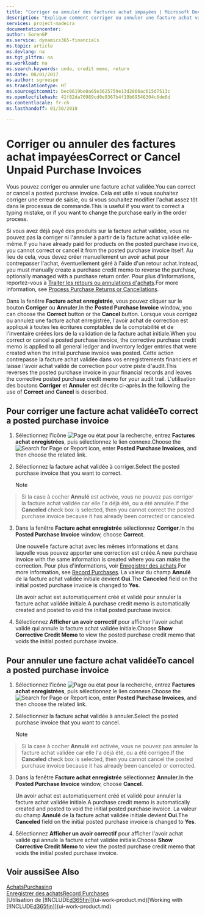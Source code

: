 ```yaml
---
title: "Corriger ou annuler des factures achat impayées | Microsoft Docs"
description: "Explique comment corriger ou annuler une facture achat validée et créer automatiquement un avoir achat."
services: project-madeira
documentationcenter: 
author: SorenGP
ms.service: dynamics365-financials
ms.topic: article
ms.devlang: na
ms.tgt_pltfrm: na
ms.workload: na
ms.search.keywords: undo, credit memo, return
ms.date: 08/01/2017
ms.author: sgroespe
ms.translationtype: HT
ms.sourcegitcommit: bec0619be0a65e3625759e13d2866ac615d7513c
ms.openlocfilehash: 41f82da76989cd0e9367b4f19b69546304c6de6d
ms.contentlocale: fr-ch
ms.lasthandoff: 01/30/2018

---
```

# <a name="correct-or-cancel-unpaid-purchase-invoices"></a><span data-ttu-id="88e63-103">Corriger ou annuler des factures achat impayées</span><span class="sxs-lookup"><span data-stu-id="88e63-103">Correct or Cancel Unpaid Purchase Invoices</span></span>
<span data-ttu-id="88e63-104">Vous pouvez corriger ou annuler une facture achat validée.</span><span class="sxs-lookup"><span data-stu-id="88e63-104">You can correct or cancel a posted purchase invoice.</span></span> <span data-ttu-id="88e63-105">Cela est utile si vous souhaitez corriger une erreur de saisie, ou si vous souhaitez modifier l'achat assez tôt dans le processus de commande.</span><span class="sxs-lookup"><span data-stu-id="88e63-105">This is useful if you want to correct a typing mistake, or if you want to change the purchase early in the order process.</span></span>

<span data-ttu-id="88e63-106">Si vous avez déjà payé des produits sur la facture achat validée, vous ne pouvez pas la corriger ni l'annuler à partir de la facture achat validée elle-même.</span><span class="sxs-lookup"><span data-stu-id="88e63-106">If you have already paid for products on the posted purchase invoice, you cannot correct or cancel it from the posted purchase invoice itself.</span></span> <span data-ttu-id="88e63-107">Au lieu de cela, vous devez créer manuellement un avoir achat pour contrepasser l'achat, éventuellement géré à l'aide d'un retour achat.</span><span class="sxs-lookup"><span data-stu-id="88e63-107">Instead, you must manually create a purchase credit memo to reverse the purchase, optionally managed with a purchase return order.</span></span> <span data-ttu-id="88e63-108">Pour plus d'informations, reportez-vous à [Traiter les retours ou annulations d'achats](purchasing-how-process-purchase-returns-cancellations.md).</span><span class="sxs-lookup"><span data-stu-id="88e63-108">For more information, see [Process Purchase Returns or Cancellations](purchasing-how-process-purchase-returns-cancellations.md).</span></span>

<span data-ttu-id="88e63-109">Dans la fenêtre **Facture achat enregistrée**, vous pouvez cliquer sur le bouton **Corriger** ou **Annuler**.</span><span class="sxs-lookup"><span data-stu-id="88e63-109">In the **Posted Purchase Invoice** window, you can choose the **Correct** button or the **Cancel** button.</span></span> <span data-ttu-id="88e63-110">Lorsque vous corrigez ou annulez une facture achat enregistrée, l'avoir achat de correction est appliqué à toutes les écritures comptables de la comptabilité et de l'inventaire créées lors de la validation de la facture achat initiale.</span><span class="sxs-lookup"><span data-stu-id="88e63-110">When you correct or cancel a posted purchase invoice, the corrective purchase credit memo is applied to all general ledger and inventory ledger entries that were created when the initial purchase invoice was posted.</span></span> <span data-ttu-id="88e63-111">Cette action contrepasse la facture achat validée dans vos enregistrements financiers et laisse l'avoir achat validé de correction pour votre piste d'audit.</span><span class="sxs-lookup"><span data-stu-id="88e63-111">This reverses the posted purchase invoice in your financial records and leaves the corrective posted purchase credit memo for your audit trail.</span></span> <span data-ttu-id="88e63-112">L'utilisation des boutons **Corriger** et **Annuler** est décrite ci-après.</span><span class="sxs-lookup"><span data-stu-id="88e63-112">In the following the use of **Correct** and **Cancel** is described.</span></span>

## <a name="to-correct-a-posted-purchase-invoice"></a><span data-ttu-id="88e63-113">Pour corriger une facture achat validée</span><span class="sxs-lookup"><span data-stu-id="88e63-113">To correct a posted purchase invoice</span></span>
1. <span data-ttu-id="88e63-114">Sélectionnez l'icône ![Page ou état pour la recherche](media/ui-search/search_small.png "Page ou état pour la recherche"), entrez **Factures achat enregistrées**, puis sélectionnez le lien connexe.</span><span class="sxs-lookup"><span data-stu-id="88e63-114">Choose the ![Search for Page or Report](media/ui-search/search_small.png "Search for Page or Report icon") icon, enter **Posted Purchase Invoices**, and then choose the related link.</span></span>  
2. <span data-ttu-id="88e63-115">Sélectionnez la facture achat validée à corriger.</span><span class="sxs-lookup"><span data-stu-id="88e63-115">Select the posted purchase invoice that you want to correct.</span></span>  

    > [!NOTE]  
>   <span data-ttu-id="88e63-116">Si la case à cocher **Annulé** est activée, vous ne pouvez pas corriger la facture achat validée car elle l'a déjà été, ou a été annulée.</span><span class="sxs-lookup"><span data-stu-id="88e63-116">If the **Canceled** check box is selected, then you cannot correct the posted purchase invoice because it has already been corrected or canceled.</span></span>
3. <span data-ttu-id="88e63-117">Dans la fenêtre **Facture achat enregistrée** sélectionnez **Corriger**.</span><span class="sxs-lookup"><span data-stu-id="88e63-117">In the **Posted Purchase Invoice** window, choose **Correct**.</span></span>

    <span data-ttu-id="88e63-118">Une nouvelle facture achat avec les mêmes informations et dans laquelle vous pouvez apporter une correction est créée.</span><span class="sxs-lookup"><span data-stu-id="88e63-118">A new purchase invoice with the same information is created where you can make the correction.</span></span> <span data-ttu-id="88e63-119">Pour plus d'informations, voir [Enregistrer des achats](purchasing-how-record-purchases.md).</span><span class="sxs-lookup"><span data-stu-id="88e63-119">For more information, see [Record Purchases](purchasing-how-record-purchases.md).</span></span> <span data-ttu-id="88e63-120">La valeur du champ **Annulé** de la facture achat validée initiale devient **Oui**.</span><span class="sxs-lookup"><span data-stu-id="88e63-120">The **Canceled** field on the initial posted purchase invoice is changed to **Yes**.</span></span>

    <span data-ttu-id="88e63-121">Un avoir achat est automatiquement créé et validé pour annuler la facture achat validée initiale.</span><span class="sxs-lookup"><span data-stu-id="88e63-121">A purchase credit memo is automatically created and posted to void the initial posted purchase invoice.</span></span>
4. <span data-ttu-id="88e63-122">Sélectionnez **Afficher un avoir correctif** pour afficher l'avoir achat validé qui annule la facture achat validée initiale.</span><span class="sxs-lookup"><span data-stu-id="88e63-122">Choose **Show Corrective Credit Memo** to view the posted purchase credit memo that voids the initial posted purchase invoice.</span></span>

## <a name="to-cancel-a-posted-purchase-invoice"></a><span data-ttu-id="88e63-123">Pour annuler une facture achat validée</span><span class="sxs-lookup"><span data-stu-id="88e63-123">To cancel a posted purchase invoice</span></span>
1. <span data-ttu-id="88e63-124">Sélectionnez l'icône ![Page ou état pour la recherche](media/ui-search/search_small.png "Page ou état pour la recherche"), entrez **Factures achat enregistrées**, puis sélectionnez le lien connexe.</span><span class="sxs-lookup"><span data-stu-id="88e63-124">Choose the ![Search for Page or Report](media/ui-search/search_small.png "Search for Page or Report icon") icon, enter **Posted Purchase Invoices**, and then choose the related link.</span></span>  
2. <span data-ttu-id="88e63-125">Sélectionnez la facture achat validée à annuler.</span><span class="sxs-lookup"><span data-stu-id="88e63-125">Select the posted purchase invoice that you want to cancel.</span></span>

    > [!NOTE]  
>   <span data-ttu-id="88e63-126">Si la case à cocher **Annulé** est activée, vous ne pouvez pas annuler la facture achat validée car elle l'a déjà été, ou a été corrigée.</span><span class="sxs-lookup"><span data-stu-id="88e63-126">If the **Canceled** check box is selected, then you cannot cancel the posted purchase invoice because it has already been canceled or corrected.</span></span>
3. <span data-ttu-id="88e63-127">Dans la fenêtre **Facture achat enregistrée** sélectionnez **Annuler**.</span><span class="sxs-lookup"><span data-stu-id="88e63-127">In the **Posted Purchase Invoice** window, choose **Cancel**.</span></span>

    <span data-ttu-id="88e63-128">Un avoir achat est automatiquement créé et validé pour annuler la facture achat validée initiale.</span><span class="sxs-lookup"><span data-stu-id="88e63-128">A purchase credit memo is automatically created and posted to void the initial posted purchase invoice.</span></span> <span data-ttu-id="88e63-129">La valeur du champ **Annulé** de la facture achat validée initiale devient **Oui**.</span><span class="sxs-lookup"><span data-stu-id="88e63-129">The **Canceled** field on the initial posted purchase invoice is changed to **Yes**.</span></span>
4. <span data-ttu-id="88e63-130">Sélectionnez **Afficher un avoir correctif** pour afficher l'avoir achat validé qui annule la facture achat validée initiale.</span><span class="sxs-lookup"><span data-stu-id="88e63-130">Choose **Show Corrective Credit Memo** to view the posted purchase credit memo that voids the initial posted purchase invoice.</span></span>

## <a name="see-also"></a><span data-ttu-id="88e63-131">Voir aussi</span><span class="sxs-lookup"><span data-stu-id="88e63-131">See Also</span></span>
[<span data-ttu-id="88e63-132">Achats</span><span class="sxs-lookup"><span data-stu-id="88e63-132">Purchasing</span></span>](purchasing-manage-purchasing.md)  
[<span data-ttu-id="88e63-133">Enregistrer des achats</span><span class="sxs-lookup"><span data-stu-id="88e63-133">Record Purchases</span></span>](purchasing-how-record-purchases.md)  
<span data-ttu-id="88e63-134">[Utilisation de [!INCLUDE[d365fin](includes/d365fin_md.md)]](ui-work-product.md)</span><span class="sxs-lookup"><span data-stu-id="88e63-134">[Working with [!INCLUDE[d365fin](includes/d365fin_md.md)]](ui-work-product.md)</span></span>


